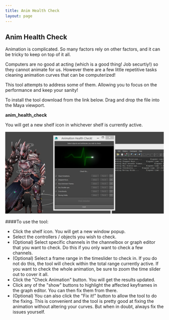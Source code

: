 ```yaml
---
title: Anim Health Check
layout: page
---
```

## Anim Health Check

Animation is complicated. So many factors rely on other factors, and it can be tricky to keep on top of it all.

Computers are no good at acting (which is a good thing! Job securtiy!) so they cannot animate for us. However there are a few little repetitive tasks cleaning animation curves that can be computerized!

This tool attempts to address some of them. Allowing you to focus on the performance and keep your sanity!

To install the tool download from the link below. Drag and drop the file into the Maya viewport.

__<download>anim_health_check</download>__

You will get a new shelf icon in whichever shelf is currently active.

![anim results](img/animsanity_inuse.jpg)

####To use the tool:

* Click the shelf icon. You will get a new window popup.
* Select the controllers / objects you wish to check.
* (Optional) Select specific channels in the channelbox or graph editor that you want to check. Do this if you only want to check a few channels.
* (Optional) Select a frame range in the timeslider to check in. If you do not do this, the tool will check within the total range currently active. If you want to check the whole animation, be sure to zoom the time slider out to cover it all.
* Click the "Check Animation" button. You will get the results updated.
* Click any of the "show" buttons to highlight the affected keyframes in the graph editor. You can then fix them from there.
* (Optional) You can also click the "Fix it!" button to allow the tool to do the fixing. This is convenient and the tool is pretty good at fixing the animation without altering your curves. But when in doubt, always fix the issues yourself.
